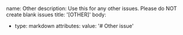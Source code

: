 name: Other
description: Use this for any other issues. Please do NOT create blank issues
title: '[OTHER]'
body:
  - type: markdown
    attributes:
      value: '# Other issue'

